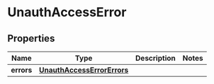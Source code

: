 

# UnauthAccessError

## Properties

Name | Type | Description | Notes
------------ | ------------- | ------------- | -------------
**errors** | [**UnauthAccessErrorErrors**](UnauthAccessErrorErrors.md) |  | 



